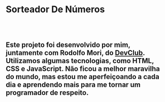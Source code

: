 <h1>Sorteador De Números </h1>
<br>
<br>
<h2>Este projeto foi desenvolvido por mim, juntamente com Rodolfo Mori, do <a href = "https://rodolfomori.com.br/devclub"> DevClub</a>. Utilizamos algumas tecnologias, como HTML, CSS e JavaScript. Não ficou a melhor maravilha do mundo, mas estou me aperfeiçoando a cada dia e aprendendo mais para me tornar um programador de respeito.</h2>
<br>
<br>
<img>
